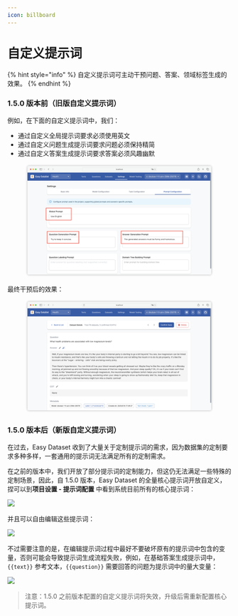 ```yaml
---
icon: billboard
---
```


# 自定义提示词

{% hint style="info" %}
自定义提示词可主动干预问题、答案、领域标签生成的效果。
{% endhint %}

### 1.5.0 版本前（旧版自定义提示词）

例如，在下面的自定义提示词中，我们：

* 通过自定义全局提示词要求必须使用英文
* 通过自定义问题生成提示词要求问题必须保持精简
* 通过自定义答案生成提示词要求答案必须风趣幽默

<figure><img src="../.gitbook/assets/image (3) (1) (1).png" alt=""><figcaption></figcaption></figure>

最终干预后的效果：

<figure><img src="../.gitbook/assets/image (4) (1) (1).png" alt=""><figcaption></figcaption></figure>

### 1.5.0 版本后（新版自定义提示词）

在过去，Easy Dataset 收到了大量关于定制提示词的需求，因为数据集的定制要求多种多样，一套通用的提示词无法满足所有的定制需求。

在之前的版本中，我们开放了部分提示词的定制能力，但这仍无法满足一些特殊的定制场景，因此，自 1.5.0 版本，Easy Dataset 的全量核心提示词开放自定义，捏可以到**项目设置 - 提示词配置** 中看到系统目前所有的核心提示词：

![](https://files.mdnice.com/user/6267/9ec847c1-cf1f-4081-8c63-09123c3f0e65.png)

并且可以自由编辑这些提示词：

![](https://files.mdnice.com/user/6267/667c2598-463c-4cb8-aeb5-ef5bf488940c.png)

不过需要注意的是，在编辑提示词过程中最好不要破坏原有的提示词中包含的变量，否则可能会导致提示词生成流程失败，例如，在基础答案生成提示词中，`{{text}}` 参考文本，`{{question}}` 需要回答的问题为提示词中的量大变量：

![](https://files.mdnice.com/user/6267/10090f94-4754-42db-8e8a-d037f0502f56.png)

> 注意：1.5.0 之前版本配置的自定义提示词将失效，升级后需重新配置核心提示词。
